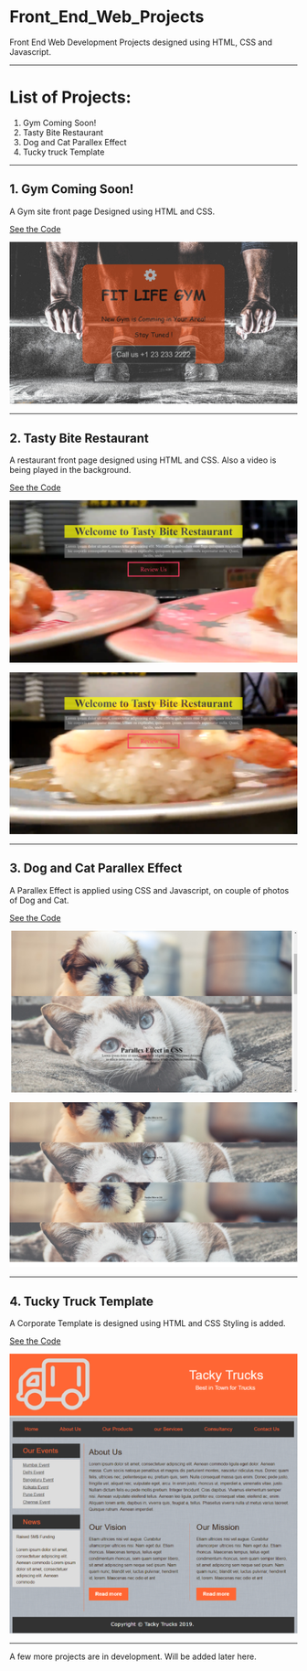 # Front_End_Web_Projects
Front End Web Development Projects designed using HTML, CSS and Javascript.

***
# List of Projects:

1. Gym Coming Soon!
2. Tasty Bite Restaurant
3. Dog and Cat Parallex Effect
4. Tucky truck Template

***

## 1. Gym Coming Soon!

A Gym site front page Designed using HTML and CSS.

[See the Code](https://github.com/IamVaibhavsar/Front_End_Web_Projects/blob/master/01Gym%20Coming%20Soon!/index.html "Gym Coming Soon!")

![Site Preview](https://github.com/IamVaibhavsar/Front_End_Web_Projects/blob/master/01Gym%20Coming%20Soon!/Gym.png "FIT LIFE GYM")


***

## 2. Tasty Bite Restaurant

A restaurant front page designed using HTML and CSS.
Also a video is being played in the background.

[See the Code](https://github.com/IamVaibhavsar/Front_End_Web_Projects/blob/master/02Tasty%20Bite%20Restaurant/index.html "Tasty Byte Restaurant")

![Site Preview](https://github.com/IamVaibhavsar/Front_End_Web_Projects/blob/master/02Tasty%20Bite%20Restaurant/restaurant1.png "Tasty Bite Restaurant")

![Site Preview](https://github.com/IamVaibhavsar/Front_End_Web_Projects/blob/master/02Tasty%20Bite%20Restaurant/restaurant2.png "Tasty Bite Restaurant")

***

## 3. Dog and Cat Parallex Effect

A Parallex Effect is applied using CSS and Javascript,
on couple of photos of Dog and Cat.

[See the Code](https://github.com/IamVaibhavsar/Front_End_Web_Projects/blob/master/03Dog%20%26%20Cat%20Parallex/index.html "Dog and Cat Parallex Effect")

![Site Preview](https://github.com/IamVaibhavsar/Front_End_Web_Projects/blob/master/03Dog%20%26%20Cat%20Parallex/images/Parallex.png "Dog and Cat Parallex Effect")

![Site Preview](https://github.com/IamVaibhavsar/Front_End_Web_Projects/blob/master/03Dog%20%26%20Cat%20Parallex/images/Parallex1.png "Dog and Cat Parallex Effect")

***

## 4. Tucky Truck Template

A Corporate Template is designed using HTML and CSS Styling is added.

[See the Code](https://github.com/IamVaibhavsar/Front_End_Web_Projects/blob/master/04Tacky%20Trucks/index.html "4. Tucky truck Template")

![Site Preview](https://github.com/IamVaibhavsar/Front_End_Web_Projects/blob/master/04Tacky%20Trucks/TackyTruck.png "4. Tucky truck Template")


***
A few more projects are in development.
Will be added later here.
